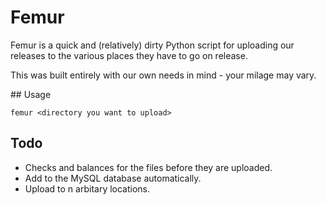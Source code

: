 # Femur

Femur is a quick and (relatively) dirty Python script for uploading our releases to the various places they have to go on release.

This was built entirely with our own needs in mind - your milage may vary.

## Usage

`femur <directory you want to upload>`


## Todo

- Checks and balances for the files before they are uploaded.
- Add to the MySQL database automatically.
- Upload to n arbitary locations.